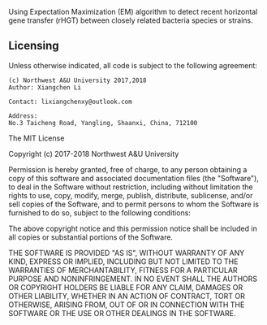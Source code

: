 Using Expectation Maximization (EM) algorithm to detect recent horizontal gene transfer (rHGT)
between closely related bacteria species or strains.

## Licensing

Unless otherwise indicated, all code is subject to the following agreement:

    (c) Northwest A&U University 2017,2018
    Author: Xiangchen Li

    Contact: lixiangchenxy@outlook.com

    Address:
    No.3 Taicheng Road, Yangling, Shaanxi, China, 712100

The MIT License

Copyright (c) 2017-2018 Northwest A&U University

Permission is hereby granted, free of charge, to any person obtaining a copy
of this software and associated documentation files (the "Software"), to deal
in the Software without restriction, including without limitation the rights
to use, copy, modify, merge, publish, distribute, sublicense, and/or sell
copies of the Software, and to permit persons to whom the Software is
furnished to do so, subject to the following conditions:

The above copyright notice and this permission notice shall be included in
all copies or substantial portions of the Software.

THE SOFTWARE IS PROVIDED "AS IS", WITHOUT WARRANTY OF ANY KIND, EXPRESS OR
IMPLIED, INCLUDING BUT NOT LIMITED TO THE WARRANTIES OF MERCHANTABILITY,
FITNESS FOR A PARTICULAR PURPOSE AND NONINFRINGEMENT. IN NO EVENT SHALL THE
AUTHORS OR COPYRIGHT HOLDERS BE LIABLE FOR ANY CLAIM, DAMAGES OR OTHER
LIABILITY, WHETHER IN AN ACTION OF CONTRACT, TORT OR OTHERWISE, ARISING FROM,
OUT OF OR IN CONNECTION WITH THE SOFTWARE OR THE USE OR OTHER DEALINGS IN
THE SOFTWARE.
